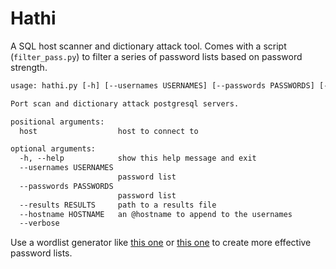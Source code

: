 # Hathi

A SQL host scanner and dictionary attack tool. Comes with a script (`filter_pass.py`) to filter a series of password lists based on password strength.

```default
usage: hathi.py [-h] [--usernames USERNAMES] [--passwords PASSWORDS] [--results RESULTS] [--hostname HOSTNAME] [--verbose] host [host ...]

Port scan and dictionary attack postgresql servers.

positional arguments:
  host                  host to connect to

optional arguments:
  -h, --help            show this help message and exit
  --usernames USERNAMES
                        password list
  --passwords PASSWORDS
                        password list
  --results RESULTS     path to a results file
  --hostname HOSTNAME   an @hostname to append to the usernames
  --verbose
```

Use a wordlist generator like [this one](https://github.com/zzztor/intelligence-wordlist-generator) or [this one](https://github.com/sc0tfree/mentalist) to create more effective password lists. 
